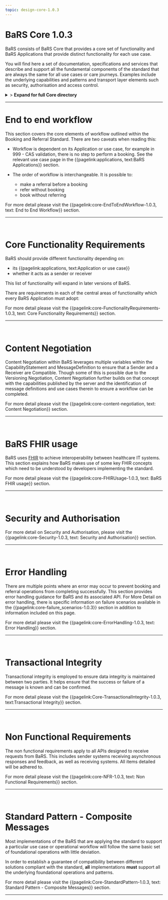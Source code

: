 ```yaml
---
topic: design-core-1.0.3
---
```


# BaRS Core 1.0.3

BaRS consists of BaRS Core that provides a core set of functionality and BaRS Applications that provide distinct functionality for each use case.

You will find here a set of documentation, specifications and services that describe and support all the fundamental components of the standard that are always the same for all use cases or care journeys. Examples include the underlying capabilities and patterns and transport layer elements such as security, authorisation and access control.

<details>
<summary>> <b class="barslink">Expand for full Core directory</b></summary>

&bull; {{pagelink:design-core-1.0.3 , text: Core 1.0.3}}</br>
&nbsp;&nbsp;&bull; {{pagelink:core-EndToEndWorkflow-1.0.3 , text:End to end workflow}}</br>
&nbsp;&nbsp;&nbsp;&nbsp;&bull; {{pagelink:core-EndToEndWorkflow-ServiceDiscovery-1.0.3 , text:Service Discovery}}</br>
&nbsp;&nbsp;&nbsp;&nbsp;&bull; {{pagelink:core-EndToEndWorkflow-BaRSAuth-1.0.3 , text:Authenticate with BaRS}}</br>
&nbsp;&nbsp;&nbsp;&nbsp;&bull; {{pagelink:core-EndToEndWorkflow-API-1.0.3 , text:BaRS FHIR API}}</br>
&nbsp;&nbsp;&nbsp;&nbsp;&bull; {{pagelink:core-EndToEndWorkflow-HTTPHeader-1.0.3 , text:HTTP Header}}</br>
&nbsp;&nbsp;&nbsp;&nbsp;&bull; {{pagelink:core-EndToEndWorkflow-Routing-1.0.3 , text:Routing}}</br>
&nbsp;&nbsp;&nbsp;&nbsp;&bull; {{pagelink:core-EndToEndWorkflow-Auth-1.0.3 , text:Authentication and Authorisation}}</br>
&nbsp;&nbsp;&nbsp;&nbsp;&bull; {{pagelink:core-EndToEndWorkflow-Transactional-Integrity-1.0.3 , text:Transactional Integrity}}</br>
&nbsp;&nbsp;&nbsp;&nbsp;&bull; {{pagelink:core-EndToEndWorkflow-HTTPResponseHeader-1.0.3 , text:HTTP Response Headers}}</br>
&nbsp;&nbsp;&nbsp;&nbsp;&bull; {{pagelink:core-EndToEndWorkflow-Processing-1.0.3 , text:Processing Requests}}</br>
&nbsp;&nbsp;&nbsp;&nbsp;&bull; {{pagelink:core-EndToEndWorkflow-Responses-1.0.3 , text:Responses}}</br>
&nbsp;&nbsp;&nbsp;&nbsp;&bull; {{pagelink:core-EndToEndWorkflow-ReversingRoles-1.0.3 , text:Reversing Roles}}</br>
&nbsp;&nbsp;&nbsp;&nbsp;&bull; {{pagelink:core-EndToEndWorkflow-AsyncWorkflow-1.0.3 , text:Asynchronous Workflow}}</br>
&nbsp;&nbsp;&bull; {{pagelink:core-FunctionalityRequirements-1.0.3 , text:Core Functionality Requirements.}}</br>
&nbsp;&nbsp;&nbsp;&nbsp;&bull; {{pagelink:core-FunctionalityRequirements-All-1.0.3 , text:All}}</br>
&nbsp;&nbsp;&nbsp;&nbsp;&bull; {{pagelink:core-FunctionalityRequirements-Caching-1.0.3 , text:Caching}}</br>
&nbsp;&nbsp;&nbsp;&nbsp;&bull; {{pagelink:core-FunctionalityRequirements-BookingSender-1.0.3 , text:Booking Sender}}</br>
&nbsp;&nbsp;&nbsp;&nbsp;&bull; {{pagelink:core-FunctionalityRequirements-BookingReceiver-1.0.3 , text:Booking Receiver}}</br>
&nbsp;&nbsp;&nbsp;&nbsp;&bull; {{pagelink:core-FunctionalityRequirements-ReferralSender-1.0.3 , text:Referral Sender}}</br>
&nbsp;&nbsp;&nbsp;&nbsp;&bull; {{pagelink:core-FunctionalityRequirements-ReferralReceiver-1.0.3 , text:Referral Receiver}}</br>
&nbsp;&nbsp;&bull; {{pagelink:core-FHIRUsage-1.0.3 , text:BaRS FHIR Usage}}</br>
&nbsp;&nbsp;&nbsp;&nbsp;&bull; {{pagelink:core-FHIRUsage-Framework-1.0.3 , text:Frameworks}}</br>
&nbsp;&nbsp;&nbsp;&nbsp;&bull; {{pagelink:core-FHIRUsage-REST-1.0.3 , text:REST}}</br>
&nbsp;&nbsp;&nbsp;&nbsp;&bull; {{pagelink:core-FHIRUsage-FHIR-Operations-1.0.3 , text:FHIR Operations}}</br>
&nbsp;&nbsp;&nbsp;&nbsp;&bull; {{pagelink:core-FHIRUsage-Process-Message-1.0.3 , text:$process-message}}</br>
&nbsp;&nbsp;&nbsp;&nbsp;&bull; {{pagelink:core-FHIRUsage-bundle-1.0.3 , text:Bundle}}</br>
&nbsp;&nbsp;&nbsp;&nbsp;&bull; {{pagelink:core-FHIRUsage-JourneyID-1.0.3 , text:Journey ID}}</br>
&nbsp;&nbsp;&nbsp;&nbsp;&bull; {{pagelink:core-FHIRUsage-Time-1.0.3 , text:How to handle times}}</br>
&nbsp;&nbsp;&nbsp;&nbsp;&bull; {{pagelink:core-FHIRUsage-LastUpdated-1.0.3 , text:LastUpdatedDate}}</br>
&nbsp;&nbsp;&bull; {{pagelink:core-Security-1.0.3 , text:Security and Authorisation}}</br>
&nbsp;&nbsp;&nbsp;&nbsp;&bull; {{pagelink:core-Security-Sender-1.0.3 , text:Sender}}</br>
&nbsp;&nbsp;&nbsp;&nbsp;&bull; {{pagelink:core-Security-Oauth-1.0.3 , text:OAuth Endpoints}}</br>
&nbsp;&nbsp;&nbsp;&nbsp;&bull; {{pagelink:core-Security-Receiver-1.0.3 , text:Receiver}}</br>
&nbsp;&nbsp;&nbsp;&nbsp;&bull; {{pagelink:core-Security-Auth-1.0.3 , text:Authorisation}}</br>
&nbsp;&nbsp;&bull; {{pagelink:core-ErrorHandling-1.0.3 , text:Error Handling}}</br>
&nbsp;&nbsp;&nbsp;&nbsp;&bull; {{pagelink:core-ErrorHandling-Overview-1.0.3 , text:Overview}}</br>
&nbsp;&nbsp;&nbsp;&nbsp;&bull; {{pagelink:core-ErrorHandling-IntS-1.0.3 , text:BaRS interactions(sending)}}</br>
&nbsp;&nbsp;&nbsp;&nbsp;&bull; {{pagelink:core-ErrorHandling-OpOut-1.0.3 , text:OperationOutcome Example}}</br>
&nbsp;&nbsp;&nbsp;&nbsp;&bull; {{pagelink:core-ErrorHandling-Diag-1.0.3 , text:Diagnostic Text}}</br>
&nbsp;&nbsp;&nbsp;&nbsp;&bull; {{pagelink:core-ErrorHandling-Examples-1.0.3 , text:Example Errors}}</br>
&nbsp;&nbsp;&nbsp;&nbsp;&bull; {{pagelink:core-ErrorHandling-SendResp-1.0.3 , text:Sender Responsibilities}}</br>
&nbsp;&nbsp;&nbsp;&nbsp;&bull; {{pagelink:core-ErrorHandling-IntR-1.0.3 , text:BaRs interactions(receiving)}}</br>
&nbsp;&nbsp;&nbsp;&nbsp;&bull; {{pagelink:core-ErrorHandling-RecResp-1.0.3 , text:Receiver responsibilities}}</br>
&nbsp;&nbsp;&nbsp;&nbsp;&bull; {{pagelink:core-failure_scenarios-1.0.3 , text:Failure Scenarios}}	 </br>
&nbsp;&nbsp;&bull; {{pagelink:Core-TransactionalIntegrity-1.0.3 , text:Transactional Integrity}}</br>
&nbsp;&nbsp;&nbsp;&nbsp;&bull; {{pagelink:Core-TransactionalIntegrity-Initial-1.0.3 , text:Initial Request}}</br>
&nbsp;&nbsp;&nbsp;&nbsp;&bull; {{pagelink:Core-TransactionalIntegrity-Update-1.0.3 , text:Sending an update}}</br>
&nbsp;&nbsp;&nbsp;&nbsp;&bull; {{pagelink:Core-TransactionalIntegrity-Feedback-1.0.3 , text:Feedback (response) requests}}</br>
&nbsp;&nbsp;&nbsp;&nbsp;&bull; {{pagelink:Core-TransactionalIntegrity-Retry-1.0.3 , text:Retry Scenario}}</br>
&nbsp;&nbsp;&nbsp;&nbsp;&bull; {{pagelink:Core-TransactionalIntegrity-Onward-1.0.3 , text:Onwards Referrals}}</br>
&nbsp;&nbsp;&nbsp;&nbsp;&bull; {{pagelink:Core-TransactionalIntegrity-retry-1.0.3 , text:Definition of a Retry}}</br>
&nbsp;&nbsp;&nbsp;&nbsp;&bull; {{pagelink:Core-TransactionalIntegrity-Receiver-1.0.3 , text:Receiver responsibilities}}</br>
&nbsp;&nbsp;&nbsp;&nbsp;&bull; {{pagelink:Core-TransactionalIntegrity-Sender-1.0.3 , text:Sender responsibilities}}</br>
&nbsp;&nbsp;&nbsp;&nbsp;&bull; {{pagelink:core-TIFailureScenarios-1.0.3 , text:Failure Scenarios}}</br>
&nbsp;&nbsp;&bull; {{pagelink:core-NFR-1.0.3 , text:Non functional Requirements}}</br>
&nbsp;&nbsp;&nbsp;&nbsp;&bull; {{pagelink:core-NFR-Requirements-1.0.3 , text:Requirements}}</br>
&nbsp;&nbsp;&nbsp;&nbsp;&bull; {{pagelink:core-NFR-Processing-Time-1.0.3 , text:Processing Times}}</br>
&nbsp;&nbsp;&bull; {{pagelink:Core-StandardPattern-1.0.3 , text:Standard Pattern - Composite Messages}}</br>
&nbsp;&nbsp;&nbsp;&nbsp;&bull; {{pagelink:core-SPComposites-1.0.3 , text:Standard Pattern for Composites}}</br>
&nbsp;&nbsp;&nbsp;&nbsp;&bull; {{pagelink:core-SPMessageHeader-1.0.3 , text:Message Headers}}</br>
&nbsp;&nbsp;&nbsp;&nbsp;&bull; {{pagelink:core-SPCancellation-1.0.3 , text:Cancellation}}</br>
&nbsp;&nbsp;&nbsp;&nbsp;&bull; {{pagelink:core-SPUseCaseCategories-1.0.3 , text:Use Case Categories}}</br>

</details>

<hr>




# End to end workflow
This section covers the core elements of workflow outlined within the Booking and Referral Standard. There are two caveats when reading this:

- Workflow is dependent on its Application or use case, for example in 999 - CAS validation, there is no step to perform a booking. See the relevant use case page in the 
{{pagelink:applications, text:BaRS Applications}} section. 


- The order of workflow is interchangeable. It is possible to:
    - make a referral before a booking
    - refer without booking
    - book without referring

For more detail please visit the {{pagelink:core-EndToEndWorkflow-1.0.3, text: End to End Workflow}} section.

<hr>
<br>


# Core Functionality Requirements
BaRS should provide different functionality depending on:

- its {{pagelink:applications, text:Application or use case}}
- whether it acts as a sender or receiver


This list of functionality will expand in later versions of BaRS.

There are requirements in each of the central areas of functionality which every BaRS Application must adopt:

For more detail please visit the {{pagelink:core-FunctionalityRequirements-1.0.3, text: Core Functionality Requirements}} section.

<hr>
<br>

# Content Negotiation

Content Negotiation within BaRS leverages multiple variables within the CapabilityStatement and MessageDefinition to ensure that a Sender and a Receiver are Compatible. Though some of this is possible due to the Versioning Negotiation, Content Negotiation further builds on that concept with the capabilities published by the server and the identification of message definitions and use cases therein to ensure a workflow can be completed. 

For more detail please visit the {{pagelink:core-content-negotiation, text: Content Negotiation}} section.

<hr>
<br>

# BaRS FHIR usage
BaRS uses [FHIR](https://digital.nhs.uk/services/fhir-uk-core) to achieve interoperability between healthcare IT systems. This section explains how BaRS makes use of some key FHIR concepts which need to be understood by developers implementing the standard.  

For more detail please visit the {{pagelink:core-FHIRUsage-1.0.3, text: BaRS FHIR usage}} section.

<hr>
<br>

# Security and Authorisation

For more detail on Security and Authorisation, please visit the {{pagelink:core-Security-1.0.3, text: Security and Authorisation}} section.

<hr>
<br>

# Error Handling
There are multiple points where an error may occur to prevent booking and referral operations from completing successfully. This section provides error handling guidance for BaRS and its associated API. For More Detail on error handling, there is specific information on failure scenarios available in the {{pagelink:core-failure_scenarios-1.0.3}} section in addition to information included on this page.

For more detail please visit the {{pagelink:core-ErrorHandling-1.0.3, text: Error Handling}}  section.

<hr>
<br>

# Transactional Integrity
Transactional integrity is employed to ensure data integrity is maintained between two parties. It helps ensure that the success or failure of a message is known and can be confirmed. 

For more detail please visit the {{pagelink:Core-TransactionalIntegrity-1.0.3, text:Transactional Integrity}} section.

<hr>
<br>

# Non Functional Requirements

The non functional requirements apply to all APIs designed to receive requests from BaRS. This includes sender systems receiving asynchronous responses and feedback, as well as receiving systems. All items detailed will be adhered to.

For more detail please visit the {{pagelink:core-NFR-1.0.3, text: Non Functional Requirements}} section.

<hr>
<br>

# Standard Pattern - Composite Messages
Most implementations of the BaRS that are applying the standard to support a particular use case or operational workflow will follow the same basic set of foundational operations with little deviation. 

In order to establish a guarantee of compatibility between different solutions compliant with the standard, **all** implementations **must** support all the underlying foundational operations and patterns.

For more detail please visit the {{pagelink:Core-StandardPattern-1.0.3, text: Standard Pattern - Composite Messages}} section.

<hr>
<br>
